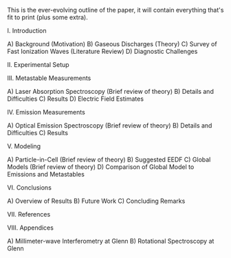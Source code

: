 This is the ever-evolving outline of the paper, it will contain
everything that's fit to print (plus some extra).

I. Introduction

  A) Background (Motivation)
  B) Gaseous Discharges (Theory)
  C) Survey of Fast Ionization Waves (Literature Review)
  D) Diagnostic Challenges

II. Experimental Setup

III. Metastable Measurements

  A) Laser Absorption Spectroscopy (Brief review of theory)
  B) Details and Difficulties
  C) Results
  D) Electric Field Estimates

IV. Emission Measurements

  A) Optical Emission Spectroscopy (Brief review of theory)
  B) Details and Difficulties
  C) Results

V. Modeling
  
  A) Particle-in-Cell (Brief review of theory)
  B) Suggested EEDF
  C) Global Models (Brief review of theory)
  D) Comparison of Global Model to Emissions and Metastables

VI. Conclusions

  A) Overview of Results
  B) Future Work
  C) Concluding Remarks

VII. References

VIII. Appendices

  A) Millimeter-wave Interferometry at Glenn
  B) Rotational Spectroscopy at Glenn
